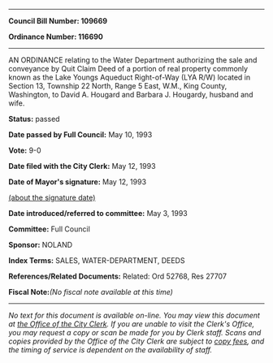 

********

**Council Bill Number: 109669**
   
**Ordinance Number: 116690**
********

 AN ORDINANCE relating to the Water Department authorizing the sale and conveyance by Quit Claim Deed of a portion of real property commonly known as the Lake Youngs Aqueduct Right-of-Way (LYA R/W) located in Section 13, Township 22 North, Range 5 East, W.M., King County, Washington, to David A. Hougard and Barbara J. Hougardy, husband and wife.

**Status:** passed
   
**Date passed by Full Council:** May 10, 1993
   
**Vote:** 9-0
   
**Date filed with the City Clerk:** May 12, 1993
   
**Date of Mayor's signature:** May 12, 1993
   
[(about the signature date)](/~public/approvaldate.htm)
   
   
   
**Date introduced/referred to committee:** May 3, 1993
   
**Committee:** Full Council
   
**Sponsor:** NOLAND
   
   
**Index Terms:** SALES, WATER-DEPARTMENT, DEEDS

**References/Related Documents:** Related: Ord 52768, Res 27707

**Fiscal Note:**_(No fiscal note available at this time)_
********

_No text for this document is available on-line. You may view this document at [the Office of the City Clerk](http://www.seattle.gov/leg/clerk/contactUs.htm). If you are unable to visit the Clerk's Office, you may request a copy or scan be made for you by Clerk staff. Scans and copies provided by the Office of the City Clerk are subject to [copy fees](http://clerk.seattle.gov/~public/clerkfees.htm), and the timing of service is dependent on the availability of staff._

